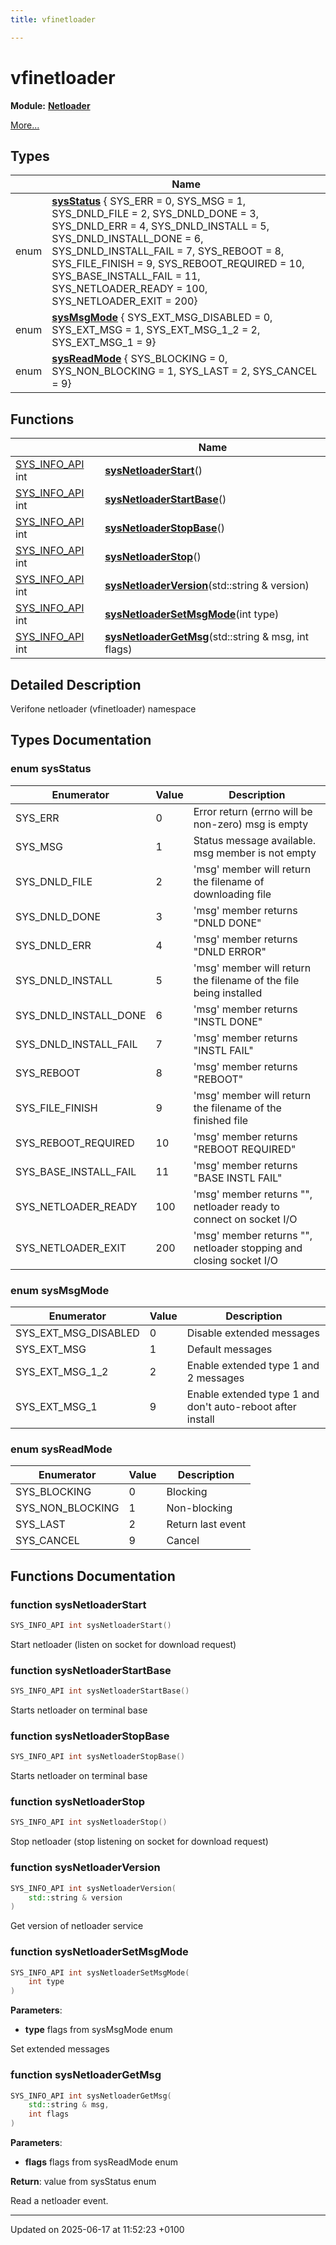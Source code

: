 ```yaml
---
title: vfinetloader

---
```


# vfinetloader

**Module:** **[Netloader](group__netloader.md)**

 [More...](#detailed-description)

## Types

|                | Name           |
| -------------- | -------------- |
| enum| **[sysStatus](namespacevfinetloader.md#enum-sysstatus)** { SYS_ERR = 0, SYS_MSG = 1, SYS_DNLD_FILE = 2, SYS_DNLD_DONE = 3, SYS_DNLD_ERR = 4, SYS_DNLD_INSTALL = 5, SYS_DNLD_INSTALL_DONE = 6, SYS_DNLD_INSTALL_FAIL = 7, SYS_REBOOT = 8, SYS_FILE_FINISH = 9, SYS_REBOOT_REQUIRED = 10, SYS_BASE_INSTALL_FAIL = 11, SYS_NETLOADER_READY = 100, SYS_NETLOADER_EXIT = 200} |
| enum| **[sysMsgMode](namespacevfinetloader.md#enum-sysmsgmode)** { SYS_EXT_MSG_DISABLED = 0, SYS_EXT_MSG = 1, SYS_EXT_MSG_1_2 = 2, SYS_EXT_MSG_1 = 9} |
| enum| **[sysReadMode](namespacevfinetloader.md#enum-sysreadmode)** { SYS_BLOCKING = 0, SYS_NON_BLOCKING = 1, SYS_LAST = 2, SYS_CANCEL = 9} |

## Functions

|                | Name           |
| -------------- | -------------- |
| [SYS_INFO_API](dllspec_8h.md#define-sys-info-api) int | **[sysNetloaderStart](namespacevfinetloader.md#function-sysnetloaderstart)**() |
| [SYS_INFO_API](dllspec_8h.md#define-sys-info-api) int | **[sysNetloaderStartBase](namespacevfinetloader.md#function-sysnetloaderstartbase)**() |
| [SYS_INFO_API](dllspec_8h.md#define-sys-info-api) int | **[sysNetloaderStopBase](namespacevfinetloader.md#function-sysnetloaderstopbase)**() |
| [SYS_INFO_API](dllspec_8h.md#define-sys-info-api) int | **[sysNetloaderStop](namespacevfinetloader.md#function-sysnetloaderstop)**() |
| [SYS_INFO_API](dllspec_8h.md#define-sys-info-api) int | **[sysNetloaderVersion](namespacevfinetloader.md#function-sysnetloaderversion)**(std::string & version) |
| [SYS_INFO_API](dllspec_8h.md#define-sys-info-api) int | **[sysNetloaderSetMsgMode](namespacevfinetloader.md#function-sysnetloadersetmsgmode)**(int type) |
| [SYS_INFO_API](dllspec_8h.md#define-sys-info-api) int | **[sysNetloaderGetMsg](namespacevfinetloader.md#function-sysnetloadergetmsg)**(std::string & msg, int flags) |

## Detailed Description


Verifone netloader (vfinetloader) namespace 

## Types Documentation

### enum sysStatus

| Enumerator | Value | Description |
| ---------- | ----- | ----------- |
| SYS_ERR | 0|  Error return (errno will be non-zero) msg is empty  |
| SYS_MSG | 1|  Status message available. msg member is not empty  |
| SYS_DNLD_FILE | 2|  'msg' member will return the filename of downloading file  |
| SYS_DNLD_DONE | 3|  'msg' member returns "DNLD DONE"  |
| SYS_DNLD_ERR | 4|  'msg' member returns "DNLD ERROR"  |
| SYS_DNLD_INSTALL | 5|  'msg' member will return the filename of the file being installed  |
| SYS_DNLD_INSTALL_DONE | 6|  'msg' member returns "INSTL DONE"  |
| SYS_DNLD_INSTALL_FAIL | 7|  'msg' member returns "INSTL FAIL"  |
| SYS_REBOOT | 8|  'msg' member returns "REBOOT"  |
| SYS_FILE_FINISH | 9|  'msg' member will return the filename of the finished file  |
| SYS_REBOOT_REQUIRED | 10|  'msg' member returns "REBOOT REQUIRED"  |
| SYS_BASE_INSTALL_FAIL | 11|  'msg' member returns "BASE INSTL FAIL"  |
| SYS_NETLOADER_READY | 100|  'msg' member returns "", netloader ready to connect on socket I/O  |
| SYS_NETLOADER_EXIT | 200|  'msg' member returns "", netloader stopping and closing socket I/O  |




### enum sysMsgMode

| Enumerator | Value | Description |
| ---------- | ----- | ----------- |
| SYS_EXT_MSG_DISABLED | 0|  Disable extended messages  |
| SYS_EXT_MSG | 1|  Default messages  |
| SYS_EXT_MSG_1_2 | 2|  Enable extended type 1 and 2 messages  |
| SYS_EXT_MSG_1 | 9|  Enable extended type 1 and don't auto-reboot after install  |




### enum sysReadMode

| Enumerator | Value | Description |
| ---------- | ----- | ----------- |
| SYS_BLOCKING | 0|  Blocking  |
| SYS_NON_BLOCKING | 1|  Non-blocking  |
| SYS_LAST | 2|  Return last event  |
| SYS_CANCEL | 9|  Cancel  |





## Functions Documentation

### function sysNetloaderStart

```cpp
SYS_INFO_API int sysNetloaderStart()
```


Start netloader (listen on socket for download request) 


### function sysNetloaderStartBase

```cpp
SYS_INFO_API int sysNetloaderStartBase()
```


Starts netloader on terminal base 


### function sysNetloaderStopBase

```cpp
SYS_INFO_API int sysNetloaderStopBase()
```


Starts netloader on terminal base 


### function sysNetloaderStop

```cpp
SYS_INFO_API int sysNetloaderStop()
```


Stop netloader (stop listening on socket for download request) 


### function sysNetloaderVersion

```cpp
SYS_INFO_API int sysNetloaderVersion(
    std::string & version
)
```


Get version of netloader service 


### function sysNetloaderSetMsgMode

```cpp
SYS_INFO_API int sysNetloaderSetMsgMode(
    int type
)
```


**Parameters**: 

  * **type** flags from sysMsgMode enum 


Set extended messages


### function sysNetloaderGetMsg

```cpp
SYS_INFO_API int sysNetloaderGetMsg(
    std::string & msg,
    int flags
)
```


**Parameters**: 

  * **flags** flags from sysReadMode enum 


**Return**: value from sysStatus enum 

Read a netloader event.






-------------------------------

Updated on 2025-06-17 at 11:52:23 +0100